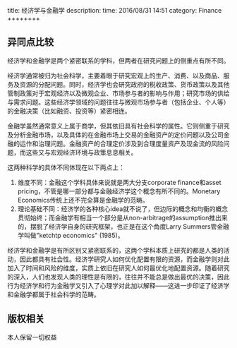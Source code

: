title:  经济学与金融学
description:
time: 2016/08/31 14:51
category: Finance
++++++++

## 异同点比较

经济学和金融学是两个紧密联系的学科，但两者在研究问题上的侧重点有所不同。

经济学通常被归为社会科学，主要着眼于研究宏观上的生产、消费、以及商品、服务及资源的分配问题。同时，经济学也会研究政府的税收政策、货币政策以及其他管制政策对于宏观经济以及微观企业、市场参与者的影响与作用；研究市场的供给与需求问题。这些经济学领域的问题往往与微观市场参与者（包括企业、个人等）的金融决策（比如融资、投资等）紧密相连。

金融学虽然通常意义上属于商学，但其依旧具有社会科学的属性。它则侧重于研究及分析金融市场，以及具体的在金融市场上交易的金融资产的定价问题以及公司金融的运作和治理问题。金融资产的合理定价涉及到合理度量资产及现金流的风险问题，而这些又与宏观经济环境与政策息息相关。

这两种科学的具体不同体现在以下两点上：

1. 维度不同：金融这个学科具体来说就是两大分支corporate finance和asset pricing，不管是哪一部分都与金融经济学这个概念有所不同的。Monetary Economics传统上还不完全算是金融学的范畴。
2. 理论基础不同：经济学的各种核心idea就不说了，但边际的概念和均衡的概念贯彻始终；而金融学有相当一个部分是从non-arbitrage的assumption推出来的，摆脱了经济学自身的研究框架，也正是在这个角度Larry Summers管金融学叫做"ketchtp economics" (1985)。

经济学和金融学是有所区别又紧密联系的，这两个学科本质上研究的都是人类的活动，因此都具有社会性。经济学研究人如何优化配置有限的资源，而金融学则对此加入了时间和风险的维度，实质上依旧在研究人如何最优化地配置资源。随着研究的深入，人们也发现人类的理性是有限的，往往并不能总是做出最优的决策，因此行为经济学和行为金融学又引入了心理学对此加以解释——这进一步印证了经济学和金融学都属于社会科学的范畴。



## 版权相关
本人保留一切权益

